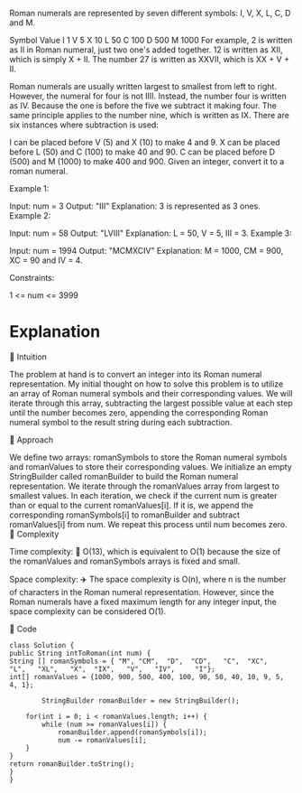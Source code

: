 Roman numerals are represented by seven different symbols: I, V, X, L, C, D and M.

Symbol       Value
I             1
V             5
X             10
L             50
C             100
D             500
M             1000
For example, 2 is written as II in Roman numeral, just two one's added together. 12 is written as XII, which is simply X + II. The number 27 is written as XXVII, which is XX + V + II.

Roman numerals are usually written largest to smallest from left to right. However, the numeral for four is not IIII. Instead, the number four is written as IV. Because the one is before the five we subtract it making four. The same principle applies to the number nine, which is written as IX. There are six instances where subtraction is used:

I can be placed before V (5) and X (10) to make 4 and 9.
X can be placed before L (50) and C (100) to make 40 and 90.
C can be placed before D (500) and M (1000) to make 400 and 900.
Given an integer, convert it to a roman numeral.



Example 1:

Input: num = 3
Output: "III"
Explanation: 3 is represented as 3 ones.
Example 2:

Input: num = 58
Output: "LVIII"
Explanation: L = 50, V = 5, III = 3.
Example 3:

Input: num = 1994
Output: "MCMXCIV"
Explanation: M = 1000, CM = 900, XC = 90 and IV = 4.


Constraints:

1 <= num <= 3999




# Explanation 
🔸 Intuition

The problem at hand is to convert an integer into its Roman numeral representation. My initial thought on how to solve this problem is to utilize an array of Roman numeral symbols and their corresponding values. We will iterate through this array, subtracting the largest possible value at each step until the number becomes zero, appending the corresponding Roman numeral symbol to the result string during each subtraction.

🔸 Approach

We define two arrays: romanSymbols to store the Roman numeral symbols and romanValues to store their corresponding values.
We initialize an empty StringBuilder called romanBuilder to build the Roman numeral representation.
We iterate through the romanValues array from largest to smallest values.
In each iteration, we check if the current num is greater than or equal to the current romanValues[i]. If it is, we append the corresponding romanSymbols[i] to romanBuilder and subtract romanValues[i] from num. We repeat this process until num becomes zero.
🔸 Complexity

Time complexity: 🚀
O(13), which is equivalent to O(1) because the size of the romanValues and romanSymbols arrays is fixed and small.

Space complexity: ✈️
The space complexity is O(n), where n is the number of characters in the Roman numeral representation. However, since the Roman numerals have a fixed maximum length for any integer input, the space complexity can be considered O(1).

🔸 Code
```
class Solution {
public String intToRoman(int num) {
String [] romanSymbols = { "M", "CM",  "D",  "CD",   "C",  "XC",  
"L",   "XL",   "X",  "IX",   "V",   "IV",     "I"};
int[] romanValues = {1000, 900, 500, 400, 100, 90, 50, 40, 10, 9, 5, 4, 1};

        StringBuilder romanBuilder = new StringBuilder();

    for(int i = 0; i < romanValues.length; i++) {
        while (num >= romanValues[i]) {
            romanBuilder.append(romanSymbols[i]);
            num -= romanValues[i];
    }
}
return romanBuilder.toString();
}
}
```